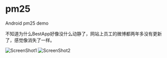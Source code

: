 # pm25
Android pm25 demo

不知道为什么BestApp好像没什么动静了，网站上员工的微博都两年多没有更新了，感觉像消失了一样。

![ScreenShot1](http://ww2.sinaimg.cn/bmiddle/685ea4fagw1eyymnnzflij20u01hc14k.jpg)
![ScreenShot2](http://ww1.sinaimg.cn/bmiddle/685ea4fagw1eyymnpw4vdj20u01hc45y.jpg)
